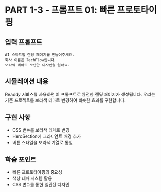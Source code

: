 # PART 1-3 - 프롬프트 01: 빠른 프로토타이핑

## 입력 프롬프트
```
AI 스타트업 랜딩 페이지를 만들어주세요.
회사 이름은 TechFlow입니다.
보라색 테마로 모던한 디자인을 원해요.
```

## 시뮬레이션 내용
Readdy 서비스를 사용하면 이 프롬프트로 완전한 랜딩 페이지가 생성됩니다.
우리는 기존 프로젝트를 보라색 테마로 변경하여 비슷한 효과를 구현합니다.

## 구현 사항
- CSS 변수를 보라색 테마로 변경
- HeroSection에 그라디언트 배경 추가
- 버튼 스타일을 보라색 계열로 통일

## 학습 포인트
- 빠른 프로토타이핑의 중요성
- 색상 테마 시스템 활용
- CSS 변수를 통한 일관된 디자인
